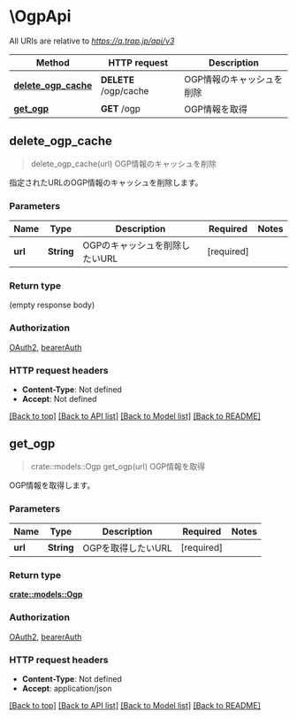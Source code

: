 # \OgpApi

All URIs are relative to *https://q.trap.jp/api/v3*

Method | HTTP request | Description
------------- | ------------- | -------------
[**delete_ogp_cache**](OgpApi.md#delete_ogp_cache) | **DELETE** /ogp/cache | OGP情報のキャッシュを削除
[**get_ogp**](OgpApi.md#get_ogp) | **GET** /ogp | OGP情報を取得



## delete_ogp_cache

> delete_ogp_cache(url)
OGP情報のキャッシュを削除

指定されたURLのOGP情報のキャッシュを削除します。

### Parameters


Name | Type | Description  | Required | Notes
------------- | ------------- | ------------- | ------------- | -------------
**url** | **String** | OGPのキャッシュを削除したいURL | [required] |

### Return type

 (empty response body)

### Authorization

[OAuth2](../README.md#OAuth2), [bearerAuth](../README.md#bearerAuth)

### HTTP request headers

- **Content-Type**: Not defined
- **Accept**: Not defined

[[Back to top]](#) [[Back to API list]](../README.md#documentation-for-api-endpoints) [[Back to Model list]](../README.md#documentation-for-models) [[Back to README]](../README.md)


## get_ogp

> crate::models::Ogp get_ogp(url)
OGP情報を取得

OGP情報を取得します。

### Parameters


Name | Type | Description  | Required | Notes
------------- | ------------- | ------------- | ------------- | -------------
**url** | **String** | OGPを取得したいURL | [required] |

### Return type

[**crate::models::Ogp**](Ogp.md)

### Authorization

[OAuth2](../README.md#OAuth2), [bearerAuth](../README.md#bearerAuth)

### HTTP request headers

- **Content-Type**: Not defined
- **Accept**: application/json

[[Back to top]](#) [[Back to API list]](../README.md#documentation-for-api-endpoints) [[Back to Model list]](../README.md#documentation-for-models) [[Back to README]](../README.md)

